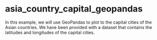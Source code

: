 # asia_country_capital_geopandas
In this example, we will use GeoPandas to plot to the capital cities of the Asian countries.
We have been provided with a dataset that contains the latitudes and longitudes of the capital cities.
